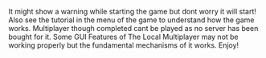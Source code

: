 It might show a warning while starting the game but dont worry it will start! Also see the tutorial in the menu of the game to understand how the game works. 
Multiplayer though completed cant be played as no server has been bought for it. Some GUI Features of The Local Multiplayer may not be working properly but the fundamental mechanisms of it works. Enjoy!
